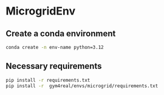 # MicrogridEnv

## Create a conda environment

```bash
conda create -n env-name python=3.12
```

## Necessary requirements

```bash
pip install -r requirements.txt
pip install -r  gym4real/envs/microgrid/requirements.txt
```
